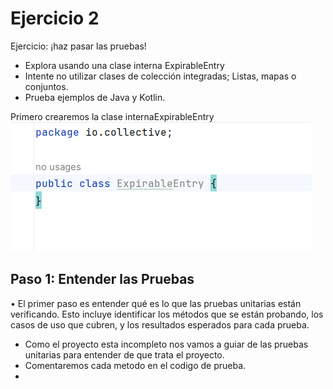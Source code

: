 # Ejercicio 2 
Ejercicio: ¡haz pasar las pruebas!

-  Explora usando una clase interna ExpirableEntry
-  Intente no utilizar clases de colección integradas; Listas, mapas o conjuntos.
-  Prueba ejemplos de Java y Kotlin.

Primero crearemos  la clase internaExpirableEntry
![imagen1](image/creacionclase.png)

## Paso 1: Entender las Pruebas
• El primer paso es entender qué es lo que las pruebas unitarias están verificando. Esto incluye
identificar los métodos que se están probando, los casos de uso que cubren, y los resultados
esperados para cada prueba.

- Como el proyecto esta incompleto nos vamos a guiar de las pruebas unitarias para entender de que trata el proyecto. 
- Comentaremos cada metodo en el codigo de prueba.
- 
